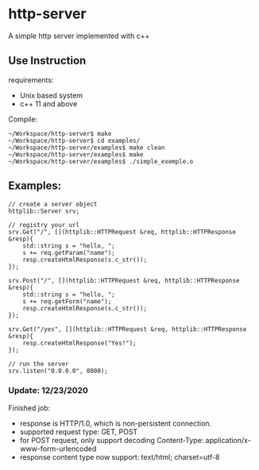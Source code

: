 # http-server
A simple http server implemented with c++

## Use Instruction
requirements:
* Unix based system
* c++ 11 and above

Compile:
```
~/Workspace/http-server$ make
~/Workspace/http-server$ cd examples/
~/Workspace/http-server/examples$ make clean
~/Workspace/http-server/examples$ make
~/Workspace/http-server/examples$ ./simple_exemple.o
```

## Examples:
```
// create a server object
httplib::Server srv;

// registry your url
srv.Get("/", [](httplib::HTTPRequest &req, httplib::HTTPResponse &resp){
    std::string s = "hello, ";
    s += req.getParam("name");
    resp.createHtmlResponse(s.c_str());
});

srv.Post("/", [](httplib::HTTPRequest &req, httplib::HTTPResponse &resp){
    std::string s = "hello, ";
    s += req.getForm("name");
    resp.createHtmlResponse(s.c_str());
});

srv.Get("/yes", [](httplib::HTTPRequest &req, httplib::HTTPResponse &resp){
    resp.createHtmlResponse("Yes!");
});

// run the server
srv.listen("0.0.0.0", 8000);
```

### Update: 12/23/2020
Finished job:
* response is HTTP/1.0, which is non-persistent connection.
* supported request type: GET, POST
* for POST request, only support decoding Content-Type: application/x-www-form-urlencoded
* response content type now support: text/html; charset=utf-8


